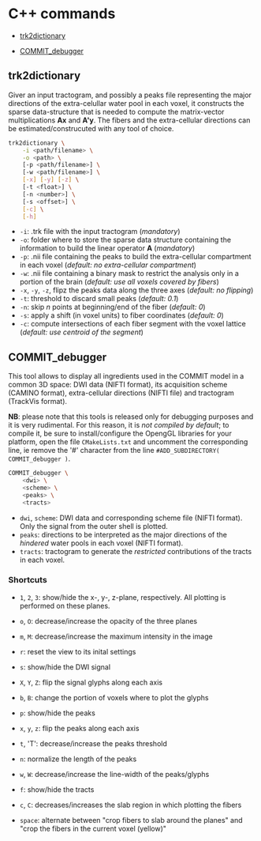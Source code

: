 #  C++ commands

- [trk2dictionary](#trk2dictionary)

- [COMMIT_debugger](#COMMIT_debugger)


## trk2dictionary

Giver an input tractogram, and possibly a peaks file representing the major directions of the extra-celullar water pool in each voxel, it constructs the sparse data-structure that is needed to compute the matrix-vector multiplications **Ax** and **A'y**. The fibers and the extra-cellular directions can be estimated/construcuted with any tool of choice.

```bash
trk2dictionary \
    -i <path/filename> \
    -o <path> \
    [-p <path/filename>] \
    [-w <path/filename>] \
    [-x] [-y] [-z] \
    [-t <float>] \
    [-n <number>] \
    [-s <offset>] \
    [-c] \
    [-h]
```

- `-i`: .trk file with the input tractogram (*mandatory*)
- `-o`: folder where to store the sparse data structure containing the information to build the linear operator **A** (*mandatory*)
- `-p`: .nii file containing the peaks to build the extra-cellular compartment in each voxel (*default: no extra-cellular compartment*)
- `-w`: .nii file containing a binary mask to restrict the analysis only in a portion of the brain (*default: use all voxels covered by fibers*)
- `-x`, `-y`, `-z`, flipz the peaks data along the three axes (*default: no flipping*)
- `-t`: threshold to discard small peaks (*default: 0.1*)
- `-n`: skip *n* points at beginning/end of the fiber (*default: 0*)
- `-s`: apply a shift (in voxel units) to fiber coordinates (*default: 0*)
- `-c`: compute intersections of each fiber segment with the voxel lattice (*default: use centroid of the segment*)


## COMMIT_debugger

This tool allows to display all ingredients used in the COMMIT model in a common 3D space: DWI data (NIFTI format), its acquisition scheme (CAMINO format), extra-cellular directions (NIFTI file) and tractogram (TrackVis format).

**NB**: please note that this tools is released only for debugging purposes and it is very rudimental. For this reason, it is *not compiled by default*; to compile it, be sure to install/configure the OpengGL libraries for your platform, open the file `CMakeLists.txt` and uncomment the corresponding line, ie remove the '#' character from the line `#ADD_SUBDIRECTORY( COMMIT_debugger )`.

```bash
COMMIT_debugger \
    <dwi> \
    <scheme> \
    <peaks> \
    <tracts>
```

- `dwi`, `scheme`: DWI data and corresponding scheme file (NIFTI format). Only the signal from the outer shell is plotted.
- `peaks`: directions to be interpreted as the major directions of the *hindered* water pools in each voxel (NIFTI format).
- `tracts`: tractogram to generate the *restricted* contributions of the tracts in each voxel.

### Shortcuts 

- `1`, `2`, `3`: show/hide the x-, y-, z-plane, respectively. All plotting is performed on these planes.
- `o`, `O`: decrease/increase the opacity of the three planes
- `m`, `M`: decrease/increase the maximum intensity in the image
- `r`: reset the view to its inital settings

- `s`: show/hide the DWI signal
- `X`, `Y`, `Z`: flip the signal glyphs along each axis
- `b`, `B`: change the portion of voxels where to plot the glyphs

- `p`: show/hide the peaks
- `x`, `y`, `z`: flip the peaks along each axis
- `t`, 'T': decrease/increase the peaks threshold
- `n`: normalize the length of the peaks
- `w`, `W`: decrease/increase the line-width of the peaks/glyphs

- `f`: show/hide the tracts
- `c`, `C`: decreases/increases the slab region in which plotting the fibers
- `space`: alternate between "crop fibers to slab around the planes" and "crop the fibers in the current voxel (yellow)"
